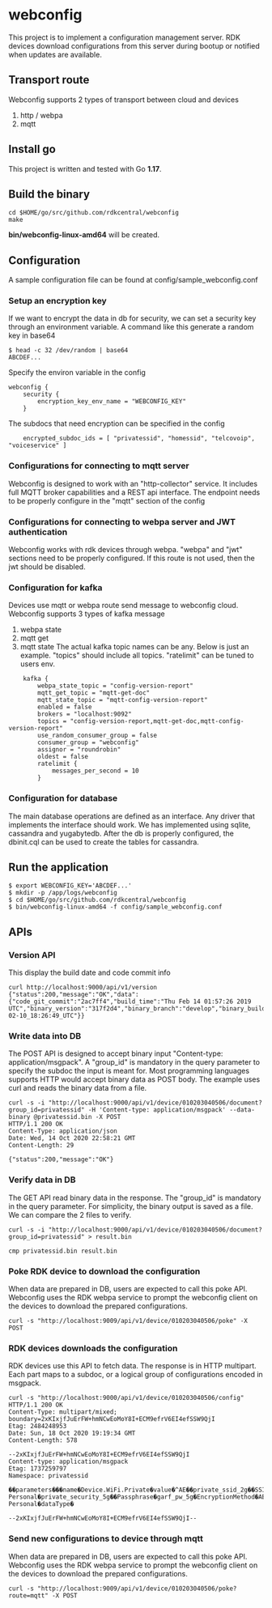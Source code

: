 # webconfig

This project is to implement a configuration management server. RDK devices download configurations from this server during bootup or notified when updates are available.

## Transport route
Webconfig supports 2 types of transport between cloud and devices
1. http / webpa
2. mqtt

## Install go
This project is written and tested with Go **1.17**.

## Build the binary
```shell
cd $HOME/go/src/github.com/rdkcentral/webconfig
make
```
**bin/webconfig-linux-amd64** will be created. 

## Configuration
A sample configuration file can be found at config/sample_webconfig.conf

### Setup an encryption key
If we want to encrypt the data in db for security, we can set a security key through an environment variable. A command like this generate a random key in base64
```shell
$ head -c 32 /dev/random | base64
ABCDEF...
```
Specify the environ variable in the config
```shell
webconfig {
    security {
        encryption_key_env_name = "WEBCONFIG_KEY"
    }
```
The subdocs that need encryption can be specified in the config
```shell
    encrypted_subdoc_ids = [ "privatessid", "homessid", "telcovoip", "voiceservice" ]
```

### Configurations for connecting to mqtt server
Webconfig is designed to work with an "http-collector" service. It includes full MQTT broker capabilities and a REST api interface. The endpoint needs to be properly configure in the "mqtt" section of the config

### Configurations for connecting to webpa server and JWT authentication
Webconfig works with rdk devices through webpa. "webpa" and "jwt" sections need to be properly configured. If this route is not used, then the jwt should be disabled.

### Configuration for kafka
Devices use mqtt or webpa route send message to webconfig cloud. Webconfig supports 3 types of kafka message
1. webpa state
2. mqtt get
3. mqtt state
The actual kafka topic names can be any. Below is just an example. "topics" should include all topics. "ratelimit" can be tuned to users env.
```shell
    kafka {
        webpa_state_topic = "config-version-report"
        mqtt_get_topic = "mqtt-get-doc"
        mqtt_state_topic = "mqtt-config-version-report"
        enabled = false
        brokers = "localhost:9092"
        topics = "config-version-report,mqtt-get-doc,mqtt-config-version-report"
        use_random_consumer_group = false
        consumer_group = "webconfig"
        assignor = "roundrobin"
        oldest = false
        ratelimit {
            messages_per_second = 10
        }
```

### Configuration for database
The main database operations are defined as an interface. Any driver that implements the interface should work. We has implemented using sqlite, cassandra and yugabytedb. After the db is properly configured, the dbinit.cql can be used to create the tables for cassandra.



## Run the application
```shell
$ export WEBCONFIG_KEY='ABCDEF...'
$ mkdir -p /app/logs/webconfig
$ cd $HOME/go/src/github.com/rdkcentral/webconfig
$ bin/webconfig-linux-amd64 -f config/sample_webconfig.conf
```

## APIs
### Version API
This display the build date and code commit info
```shell
curl http://localhost:9000/api/v1/version
{"status":200,"message":"OK","data":{"code_git_commit":"2ac7ff4","build_time":"Thu Feb 14 01:57:26 2019 UTC","binary_version":"317f2d4","binary_branch":"develop","binary_build_time":"2021-02-10_18:26:49_UTC"}}
```

### Write data into DB
The POST API is designed to accept binary input "Content-type: application/msgpack". A "group_id" is mandatory in the query parameter to specify the subdoc the input is meant for. Most programming languages supports HTTP would accept binary data as POST body. The example uses curl and reads the binary data from a file.
```shell
curl -s -i "http://localhost:9000/api/v1/device/010203040506/document?group_id=privatessid" -H 'Content-type: application/msgpack' --data-binary @privatessid.bin -X POST
HTTP/1.1 200 OK
Content-Type: application/json
Date: Wed, 14 Oct 2020 22:58:21 GMT
Content-Length: 29

{"status":200,"message":"OK"}
```

### Verify data in DB
The GET API read binary data in the response. The "group_id" is mandatory in the query parameter. For simplicity, the binary output is saved as a file. We can compare the 2 files to verify.
```shell
curl -s -i "http://localhost:9000/api/v1/device/010203040506/document?group_id=privatessid" > result.bin

cmp privatessid.bin result.bin
```

### Poke RDK device to download the configuration
When data are prepared in DB, users are expected to call this poke API. Webconfig uses the RDK webpa service to prompt the webconfig client on the devices to download the prepared configurations.
```shell
curl -s "http://localhost:9009/api/v1/device/010203040506/poke" -X POST

```

### RDK devices downloads the configuration
RDK devices use this API to fetch data. The response is in HTTP multipart. Each part maps to a subdoc, or a logical group of configurations encoded in msgpack.
```shell
curl -s "http://localhost:9000/api/v1/device/010203040506/config"
HTTP/1.1 200 OK
Content-Type: multipart/mixed; boundary=2xKIxjfJuErFW+hmNCwEoMoY8I+ECM9efrV6EI4efSSW9QjI
Etag: 2484248953
Date: Sun, 18 Oct 2020 19:19:34 GMT
Content-Length: 578

--2xKIxjfJuErFW+hmNCwEoMoY8I+ECM9efrV6EI4efSSW9QjI
Content-type: application/msgpack
Etag: 1737259797
Namespace: privatessid

��parameters���name�Device.WiFi.Private�value�^AE��private_ssid_2g��SSID�garf_private_2g�EnableøSSIDAdvertisementEnabledïprivate_ssid_5g��SSID�garf_private_5g�EnableøSSIDAdvertisementEnabledóprivate_security_2g��Passphrase�garf_pw_2g�EncryptionMethod�AES�ModeEnabled�WPA2-Personal�private_security_5g��Passphrase�garf_pw_5g�EncryptionMethod�AES�ModeEnabled�WPA2-Personal�dataType�

--2xKIxjfJuErFW+hmNCwEoMoY8I+ECM9efrV6EI4efSSW9QjI--
```

### Send new configurations to device through mqtt
When data are prepared in DB, users are expected to call this poke API. Webconfig uses the RDK webpa service to prompt the webconfig client on the devices to download the prepared configurations.
```shell
curl -s "http://localhost:9009/api/v1/device/010203040506/poke?route=mqtt" -X POST
```


